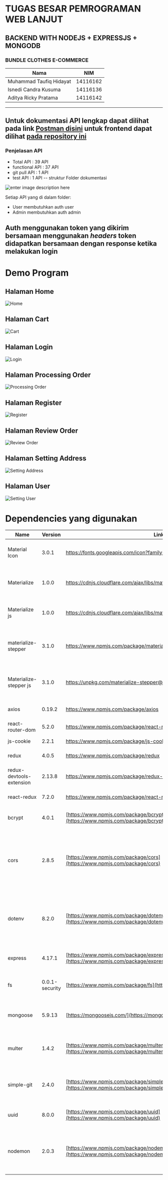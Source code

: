 
# TUGAS BESAR PEMROGRAMAN WEB LANJUT
## BACKEND WITH NODEJS + EXPRESSJS + MONGODB
### BUNDLE CLOTHES E-COMMERCE
| Nama | NIM |
|--|--|
| Muhammad Taufiq Hidayat | 14116162  |
| Isnedi Candra Kusuma | 14116136 |
| Aditya Ricky Pratama | 14116142 |

---
Untuk dokumentasi API lengkap dapat dilihat pada link [Postman disini](https://documenter.getpostman.com/view/8530975/Szmh4Hb6?version=latest#62ea36a3-2afa-44f8-9913-592348f9c07a)
untuk frontend dapat dilihat [pada repository ini](https://github.com/mtfiqh/bundleClothes-ecommerce-frontend)
---
### Penjelasan API
- Total API : 39 API
- functional API : 37 API
- git pull API : 1 API
- test API : 1 API
--
struktur Folder dokumentasi

![enter image description here](https://raw.githubusercontent.com/mtfiqh/bundleClothes-ecommerce-backend/master/github/Struktur%20API.png)

Setiap API yang di dalam folder: 
- User membutuhkan auth user
- Admin membutuhkan auth admin

**Auth menggunakan token yang dikirim bersamaan menggunakan *headers***
token didapatkan bersamaan dengan response ketika melakukan login
---
# Demo Program
## Halaman Home
![Home](https://user-images.githubusercontent.com/25563224/82147165-1a1fa380-9878-11ea-9f9d-4fcc2c16e2e3.png)
## Halaman Cart
![Cart](https://user-images.githubusercontent.com/25563224/82147169-23107500-9878-11ea-935d-27a0ad15c84f.png)
## Halaman Login
![Login](https://user-images.githubusercontent.com/25563224/82147170-2441a200-9878-11ea-860f-a6c2529b5ec0.png)
## Halaman Processing Order
![Processing Order](https://user-images.githubusercontent.com/25563224/82147172-24da3880-9878-11ea-9c21-9366cc32afa1.png)
## Halaman Register
![Register](https://user-images.githubusercontent.com/25563224/82147173-24da3880-9878-11ea-9503-25ad4bf57db0.png)
## Halaman Review Order
![Review Order](https://user-images.githubusercontent.com/25563224/82147175-2572cf00-9878-11ea-85bc-f18856c688c9.png)
## Halaman Setting Address
![Setting Address](https://user-images.githubusercontent.com/25563224/82147176-260b6580-9878-11ea-96c9-c4e0b5c703b5.png)
## Halaman User
![Setting User](https://user-images.githubusercontent.com/25563224/82147177-260b6580-9878-11ea-8fb1-200fd6260d22.png)

# Dependencies yang digunakan
|Name| Version |Link  | Description |
|--|--|--|--|
| Material Icon | 3.0.1 | https://fonts.googleapis.com/icon?family=Material+Icons | Digunakan untuk icon yang digunakan pada layout |
| Materialize | 1.0.0 | https://cdnjs.cloudflare.com/ajax/libs/materialize/1.0.0/css/materialize.min.css | Sebagai framework css untuk layout pada landing-page dan user |
| Materialize js | 1.0.0 | https://cdnjs.cloudflare.com/ajax/libs/materialize/1.0.0/js/materialize.min.js | Sebagai js pendukung untuk framework css |
| materialize-stepper | 3.1.0 | https://www.npmjs.com/package/materialize-stepper | Untuk membuat stepper tab dengan menggunakan framework css materialize |
| Materialize-stepper js | 3.1.0 | https://unpkg.com/materialize-stepper@3.1.0/dist/js/mstepper.min.js | Sebagai js pendukung untuk materialize-stepper |
| axios | 0.19.2 | https://www.npmjs.com/package/axios | Digunakan untuk mengakses REST API |
| react-router-dom | 5.2.0 | https://www.npmjs.com/package/react-router-dom | untuk react router |
| js-cookie | 2.2.1 | https://www.npmjs.com/package/js-cookie | sebagai handler cookies |
| redux | 4.0.5 | https://www.npmjs.com/package/redux | untuk manajemen state |
| redux-devtools-extension | 2.13.8 | https://www.npmjs.com/package/redux-devtools-extension | sebagai extension tambahan untuk redux |
| react-redux | 7.2.0 | https://www.npmjs.com/package/react-redux?activeTab=versions | untuk manajemen state |
| bcrypt | 4.0.1 |[https://www.npmjs.com/package/bcrypt](https://www.npmjs.com/package/bcrypt) | Untuk melakukan enkripsi pada password (hashing) |
| cors | 2.8.5 | [https://www.npmjs.com/package/cors](https://www.npmjs.com/package/cors) | Untuk mengaktifkan middleware cors, dan mengatasi permasalahan limited cors connection antara front end ke backend |
| dotenv | 8.2.0 | [https://www.npmjs.com/package/dotenv](https://www.npmjs.com/package/dotenv) | Menggunakan .env agar memudahkan penggunaan variable yang dibedakan pada tahap development dan produksi |
| express | 4.17.1 | [https://www.npmjs.com/package/express](https://www.npmjs.com/package/express) | Web application framework untuk NodeJS |
| fs | 0.0.1-security | [https://www.npmjs.com/package/fs](https://www.npmjs.com/package/fs) | digunakan untuk melakukan pengoperasian pada file (save dan hapus file) |
| mongoose | 5.9.13 | [https://mongoosejs.com/](https://mongoosejs.com/) | Digunakan untuk konektifitas antara mongodb dan nodejs |
| multer | 1.4.2 | [https://www.npmjs.com/package/multer](https://www.npmjs.com/package/multer) | digunakan untuk menerima request multipart/form-data (upload image / file) |
| simple-git | 2.4.0 | [https://www.npmjs.com/package/simple-git](https://www.npmjs.com/package/simple-git) | digunakan untuk melakukan pull pada github secara programmatically |
| uuid | 8.0.0 | [https://www.npmjs.com/package/uuid](https://www.npmjs.com/package/uuid) | melakukan generate uuid yang digunakan sebagai token |
|nodemon | 2.0.3 | [https://www.npmjs.com/package/nodemon](https://www.npmjs.com/package/nodemon) | digunakan untuk menjalankan server, akan melakukan auto restart ketika melakukan perubahan 
